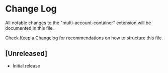 # Change Log

All notable changes to the "multi-account-container" extension will be documented in this file.

Check [Keep a Changelog](http://keepachangelog.com/) for recommendations on how to structure this file.

## [Unreleased]

- Initial release